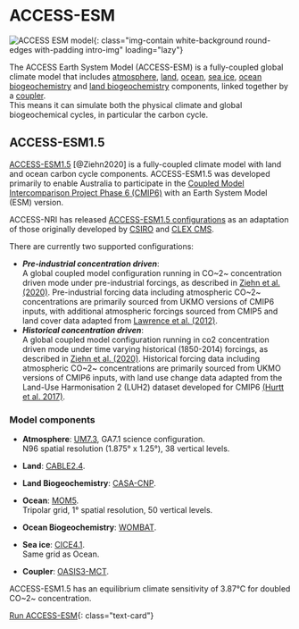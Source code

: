 # ACCESS-ESM

![ACCESS ESM model](/assets/model-config-logos/configurations-without-titles/access-esm.png){: class="img-contain white-background round-edges with-padding intro-img" loading="lazy"}

The ACCESS Earth System Model (ACCESS-ESM) is a fully-coupled global climate model that includes [atmosphere](/models/model_components/atmosphere), [land](/models/model_components/land), [ocean](/models/model_components/ocean), [sea ice](/models/model_components/sea-ice), [ocean biogeochemistry](/models/model_components/bgc_ocean) and [land biogeochemistry](/models/model_components/bgc_land) components, linked together by a [coupler](/models/model_components/coupler).<br>
This means it can simulate both the physical climate and global biogeochemical cycles, in particular the carbon cycle.

## ACCESS-ESM1.5

[ACCESS-ESM1.5](https://www.publish.csiro.au/es/ES19035) [@Ziehn2020] is a fully-coupled climate model with land and ocean carbon cycle components. ACCESS-ESM1.5 was developed primarily to enable Australia to participate in the [Coupled Model Intercomparison Project Phase 6 (CMIP6)](https://wcrp-cmip.org/cmip6/) with an Earth System Model (ESM) version.

ACCESS-NRI has released [ACCESS-ESM1.5 configurations](https://github.com/ACCESS-NRI/access-esm1.5-configs) as an adaptation of those originally developed by [CSIRO](https://www.csiro.au/en/research/environmental-impacts/climate-change/climate-science-centre) and [CLEX CMS](https://github.com/coecms/access-esm).

There are currently two supported configurations:

- ***Pre-industrial concentration driven***:<br>
      A global coupled model configuration running in CO~2~ concentration driven mode under pre-industrial forcings, as described in [Ziehn et al. (2020)](https://doi.org/10.1071/ES19035).
      Pre-industrial forcing data including atmospheric CO~2~ concentrations are primarily sourced from UKMO versions of CMIP6 inputs, with additional atmospheric forcings sourced from CMIP5 and land cover data adapted from [Lawrence et al. (2012)](https://doi.org/10.1175/JCLI-D-11-00256.1).
- ***Historical concentration driven***:<br>
      A global coupled model configuration running in co2 concentration driven mode under time varying historical (1850-2014) forcings, as described in [Ziehn et al. (2020)](https://doi.org/10.1071/ES19035).
      Historical forcing data including atmospheric CO~2~ concentrations are primarily sourced from UKMO versions of CMIP6 inputs, with land use change data adapted from the Land-Use Harmonisation 2 (LUH2) dataset developed for CMIP6 [(Hurtt et al. 2017)](https://doi.org/10.22033/ESGF/input4MIPs.1127).

### Model components
- **Atmosphere**: [UM7.3](/models/model_components/atmosphere#unified-model-um), GA7.1 science configuration.<br>
  N96 spatial resolution (1.875° x 1.25°), 38 vertical levels.

- **Land**: [CABLE2.4](/models/model_components/land#cable).

- **Land Biogeochemistry**: [CASA-CNP](/models/model_components/bgc_land#casa-cnp).

- **Ocean**: [MOM5](/models/model_components/ocean#mom5).<br>
  Tripolar grid, 1° spatial resolution, 50 vertical levels.

- **Ocean Biogeochemistry**: [WOMBAT](/models/model_components/bgc_ocean#wombat).

- **Sea ice**: [CICE4.1](/models/model_components/sea-ice#cice4).<br>
  Same grid as Ocean.

- **Coupler**: [OASIS3-MCT](/models/model_components/coupler#oasis3-mct).

ACCESS-ESM1.5 has an equilibrium climate sensitivity of 3.87°C for doubled CO~2~ concentration.

[Run ACCESS-ESM](/models/run_a_model/run_access-esm){: class="text-card"}